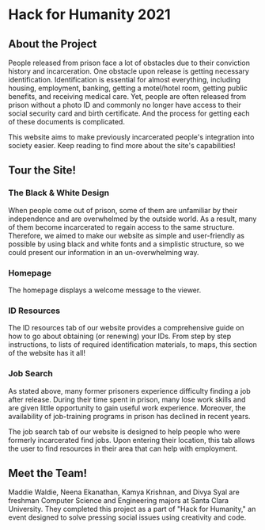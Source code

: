 # Hack for Humanity 2021

## About the Project

People released from prison face a lot of obstacles due to their conviction history and incarceration. One obstacle upon release is getting necessary identification. Identification is essential for almost everything, including housing, employment, banking, getting a motel/hotel room, getting public benefits, and receiving medical care. Yet, people are often released from prison without a photo ID and commonly no longer have access to their social security card and birth certificate. And the process for getting each of these documents is complicated.

This website aims to make previously incarcerated people's integration into society easier. Keep reading to find more about the site's capabilities!

## Tour the Site!

### The Black & White Design

When people come out of prison, some of them are unfamiliar by their independence and are overwhelmed by the outside world. As a result, many of them become incarcerated to regain access to the same structure. Therefore, we aimed to make our website as simple and user-friendly as possible by using black and white fonts and a simplistic structure, so we could present our information in an un-overwhelming way.

### Homepage

The homepage displays a welcome message to the viewer.

### ID Resources

The ID resources tab of our website provides a comprehensive guide on how to go about obtaining (or renewing) your IDs. From step by step instructions, to lists of required identification materials, to maps, this section of the website has it all!

### Job Search

As stated above, many former prisoners experience difficulty finding a job after release. During their time spent in prison, many lose work skills and are given little opportunity to gain useful work experience. Moreover, the availability of job-training programs in prison has declined in recent years.

The job search tab of our website is designed to help people who were formerly incarcerated find jobs. Upon entering their location, this tab allows the user to find resources in their area that can help with employment.

## Meet the Team!

Maddie Waldie, Neena Ekanathan, Kamya Krishnan, and Divya Syal are freshman Computer Science and Engineering majors at Santa Clara University. They completed this project as a part of "Hack for Humanity," an event designed to solve pressing social issues using creativity and code.
